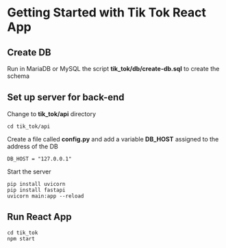 # Getting Started with Tik Tok React App

## Create DB
Run in MariaDB or MySQL the script __tik_tok/db/create-db.sql__ to create the schema

## Set up server for back-end
Change to **tik_tok/api** directory
```
cd tik_tok/api
```

Create a file called **config.py** and add a variable **DB_HOST** assigned to the address of the DB
```
DB_HOST = "127.0.0.1"
```

Start the server
```
pip install uvicorn
pip install fastapi
uvicorn main:app --reload
```

## Run React App
```
cd tik_tok
npm start
```
